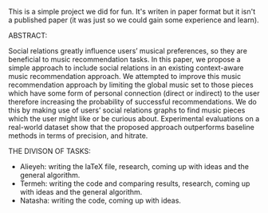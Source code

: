 This is a simple project we did for fun. It's writen in paper format but it isn't a published paper (it was just so we could gain some experience and learn).

ABSTRACT:

Social relations greatly influence users’ musical preferences, so they are beneficial to music recommendation tasks. In this paper, we propose a simple approach to include social relations in an existing context-aware music recommendation approach. We attempted to improve this music recommendation approach by limiting the global music set to those pieces which have some form of personal connection (direct or indirect) to the user therefore increasing the probability of successful recommendations. We do this by making use of users’ social relations graphs to find music pieces which the user might like or be curious about. Experimental evaluations on a real-world dataset show that the proposed approach outperforms baseline methods in terms of precision, and hitrate.

THE DIVISON OF TASKS:

- Alieyeh: writing the laTeX file, research, coming up with ideas and the general algorithm.
- Termeh: writing the code and comparing results, research, coming up with ideas and the general algorithm.
- Natasha: writing the code, coming up with ideas.




